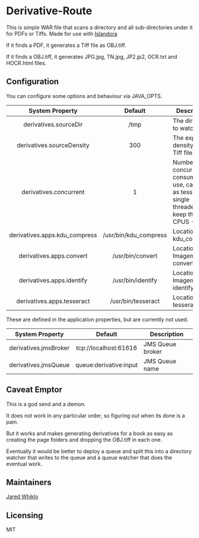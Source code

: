 # Derivative-Route

This is simple WAR file that scans a directory and all sub-directories under it for PDFs or Tiffs. Made for use with [Islandora](http://islandora.ca)

If it finds a PDF, it generates a Tiff file as OBJ.tiff.

If it finds a OBJ.tiff, it generates JPG.jpg, TN.jpg, JP2.jp2, OCR.txt and HOCR.html files.

## Configuration

You can configure some options and behaviour via JAVA_OPTS.

| System Property | Default | Description |
| :---: | :---: | --- |
| derivatives.sourceDir | /tmp | The directory to watch |
| derivatives.sourceDensity | 300 | The expected density of the Tiff files |
| derivatives.concurrent | 1 | Number of concurrent consumers to use, careful as tesseract is single threaded. I keep this at CPUS - 1 |
| derivatives.apps.kdu_compress | /usr/bin/kdu_compress | Location of kdu_compress |
| derivatives.apps.convert | /usr/bin/convert | Location of Imagemagick convert |
| derivatives.apps.identify | /usr/bin/identify | Location of Imagemagick identify |
| derivatives.apps.tesseract | /usr/bin/tesseract | Location of tesseract |

These are defined in the application properties, but are currently not used.

| System Property | Default | Description |
| :---: | :---: | --- |
| derivatives.jmsBroker | tcp://localhost:61616 | JMS Queue broker |
| derivatives.jmsQueue | queue:derivative:input | JMS Queue name |

## Caveat Emptor

This is a god send and a demon. 

It does not work in any particular order, so figuring out when its done is a pain. 

But it works and makes generating derivatives for a book as easy as creating the page folders and dropping the OBJ.tiff in each one.

Eventually it would be better to deploy a queue and split this into a directory watcher that writes to the queue and a queue watcher that does the eventual work.

## Maintainers
[Jared Whiklo](https://github.com/whikloj)

## Licensing
MIT

